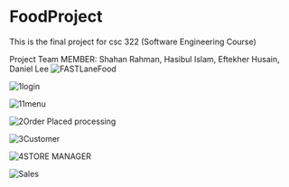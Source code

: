 # FoodProject
This is the final project for csc 322 (Software Engineering Course)  

Project Team MEMBER:
                    Shahan Rahman,
                    Hasibul Islam,
                    Eftekher Husain,
                    Daniel Lee
![FASTLaneFood](https://user-images.githubusercontent.com/36207058/67982589-61ef1e00-fbf9-11e9-8c8c-397210670091.png)


![1login](https://user-images.githubusercontent.com/36207058/68233285-dbf21f00-ffcc-11e9-8792-c333bb0459fc.png)

![11menu](https://user-images.githubusercontent.com/36207058/68233293-de547900-ffcc-11e9-8f7d-bdcca996b80b.png)

![2Order Placed   processing](https://user-images.githubusercontent.com/36207058/68233295-e0b6d300-ffcc-11e9-8f3b-c59482c3bbe6.png)

![3Customer](https://user-images.githubusercontent.com/36207058/68233302-e2809680-ffcc-11e9-8162-98fdc5ec0211.png)

![4STORE MANAGER ](https://user-images.githubusercontent.com/36207058/68233304-e4e2f080-ffcc-11e9-9046-0b0767c927db.png)

![Sales](https://user-images.githubusercontent.com/36207058/68233314-e7dde100-ffcc-11e9-8e32-769a9626a13e.png)

